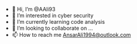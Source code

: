 - 👋 Hi, I’m @AAli93
- 👀 I’m interested in cyber security
- 🌱 I’m currently learning code analysis
- 💞️ I’m looking to collaborate on ...
- 📫 How to reach me AnsarAli1994@outlook.com

<!---
AAli93/AAli93 is a ✨ special ✨ repository because its `README.md` (this file) appears on your GitHub profile.
You can click the Preview link to take a look at your changes.
--->
